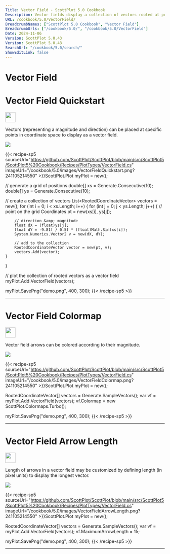 ```yaml
---
Title: Vector Field - ScottPlot 5.0 Cookbook
Description: Vector fields display a collection of vectors rooted at points in coordinate space
URL: /cookbook/5.0/VectorField/
BreadcrumbNames: ["ScottPlot 5.0 Cookbook", "Vector Field"]
BreadcrumbUrls: ["/cookbook/5.0/", "/cookbook/5.0/VectorField"]
Date: 2024-11-06
Version: ScottPlot 5.0.43
Version: ScottPlot 5.0.43
SearchUrl: "/cookbook/5.0/search/"
ShowEditLink: false
---
```


<h1>Vector Field</h1>


<div class='d-flex align-items-center mt-5'>
<h1 class='me-2 text-dark my-0 border-0'>Vector Field Quickstart</h1>
<a href='/cookbook/5.0/VectorField/VectorFieldQuickstart' target='_blank'>
<img src='/images/icons/new-window.svg' style='height: 2rem;' class='new-window-icon'>
</a>
</div>

Vectors (representing a magnitude and direction) can be placed at specific points in coordinate space to display as a vector field.

[![](/cookbook/5.0/images/VectorFieldQuickstart.png?241105214550)](/cookbook/5.0/images/VectorFieldQuickstart.png?241105214550)

{{< recipe-sp5 sourceUrl="https://github.com/ScottPlot/ScottPlot/blob/main/src/ScottPlot5/ScottPlot5%20Cookbook/Recipes/PlotTypes/VectorField.cs" imageUrl="/cookbook/5.0/images/VectorFieldQuickstart.png?241105214550" >}}ScottPlot.Plot myPlot = new();

// generate a grid of positions
double[] xs = Generate.Consecutive(10);
double[] ys = Generate.Consecutive(10);

// create a collection of vectors
List&lt;RootedCoordinateVector&gt; vectors = new();
for (int i = 0; i &lt; xs.Length; i++)
{
    for (int j = 0; j &lt; ys.Length; j++)
    {
        // point on the grid
        Coordinates pt = new(xs[i], ys[j]);

        // direction &amp; magnitude
        float dX = (float)ys[j];
        float dY = -9.81f / 0.5f * (float)Math.Sin(xs[i]);
        System.Numerics.Vector2 v = new(dX, dY);

        // add to the collection
        RootedCoordinateVector vector = new(pt, v);
        vectors.Add(vector);
    }
}

// plot the collection of rooted vectors as a vector field
myPlot.Add.VectorField(vectors);

myPlot.SavePng("demo.png", 400, 300);
{{< /recipe-sp5 >}}

<hr class='my-5 invisible'>



<div class='d-flex align-items-center mt-5'>
<h1 class='me-2 text-dark my-0 border-0'>Vector Field Colormap</h1>
<a href='/cookbook/5.0/VectorField/VectorFieldColormap' target='_blank'>
<img src='/images/icons/new-window.svg' style='height: 2rem;' class='new-window-icon'>
</a>
</div>

Vector field arrows can be colored according to their magnitude.

[![](/cookbook/5.0/images/VectorFieldColormap.png?241105214550)](/cookbook/5.0/images/VectorFieldColormap.png?241105214550)

{{< recipe-sp5 sourceUrl="https://github.com/ScottPlot/ScottPlot/blob/main/src/ScottPlot5/ScottPlot5%20Cookbook/Recipes/PlotTypes/VectorField.cs" imageUrl="/cookbook/5.0/images/VectorFieldColormap.png?241105214550" >}}ScottPlot.Plot myPlot = new();

RootedCoordinateVector[] vectors = Generate.SampleVectors();
var vf = myPlot.Add.VectorField(vectors);
vf.Colormap = new ScottPlot.Colormaps.Turbo();

myPlot.SavePng("demo.png", 400, 300);
{{< /recipe-sp5 >}}

<hr class='my-5 invisible'>



<div class='d-flex align-items-center mt-5'>
<h1 class='me-2 text-dark my-0 border-0'>Vector Field Arrow Length</h1>
<a href='/cookbook/5.0/VectorField/VectorFieldArrowLength' target='_blank'>
<img src='/images/icons/new-window.svg' style='height: 2rem;' class='new-window-icon'>
</a>
</div>

Length of arrows in a vector field may be customized by defining length (in pixel units) to display the longest vector.

[![](/cookbook/5.0/images/VectorFieldArrowLength.png?241105214550)](/cookbook/5.0/images/VectorFieldArrowLength.png?241105214550)

{{< recipe-sp5 sourceUrl="https://github.com/ScottPlot/ScottPlot/blob/main/src/ScottPlot5/ScottPlot5%20Cookbook/Recipes/PlotTypes/VectorField.cs" imageUrl="/cookbook/5.0/images/VectorFieldArrowLength.png?241105214550" >}}ScottPlot.Plot myPlot = new();

RootedCoordinateVector[] vectors = Generate.SampleVectors();
var vf = myPlot.Add.VectorField(vectors);
vf.MaximumArrowLength = 15;

myPlot.SavePng("demo.png", 400, 300);
{{< /recipe-sp5 >}}

<hr class='my-5 invisible'>


